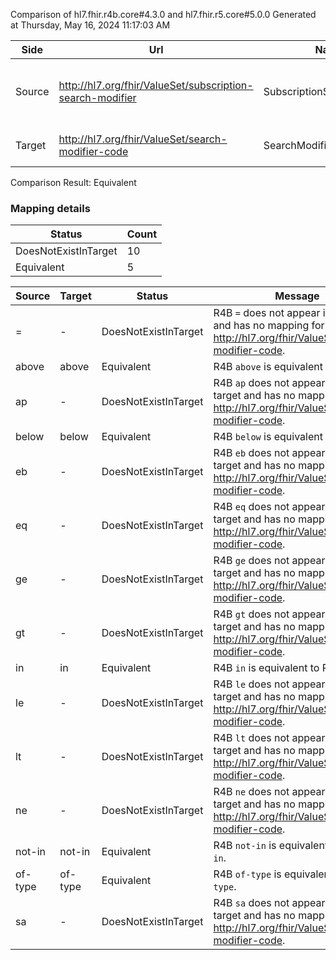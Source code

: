 Comparison of hl7.fhir.r4b.core#4.3.0 and hl7.fhir.r5.core#5.0.0
Generated at Thursday, May 16, 2024 11:17:03 AM

| Side | Url | Name | Title | Description |
| --- | --- | --- | --- | --- |
| Source | http://hl7.org/fhir/ValueSet/subscription-search-modifier | SubscriptionSearchModifier | Subscription Search Modifier | FHIR search modifiers allowed for use in Subscriptions and SubscriptionTopics. |
| Target | http://hl7.org/fhir/ValueSet/search-modifier-code | SearchModifierCode | Search Modifier Code | A supported modifier for a search parameter. |


Comparison Result: Equivalent


### Mapping details

| Status | Count |
| ------ | ----- |
DoesNotExistInTarget | 10 |
Equivalent | 5 |


| Source | Target | Status | Message |
| ------ | ------ | ------ | ------- |
| = | - | DoesNotExistInTarget | R4B `=` does not appear in the target and has no mapping for http://hl7.org/fhir/ValueSet/search-modifier-code. |
| above | above | Equivalent | R4B `above` is equivalent to R5 `above`. |
| ap | - | DoesNotExistInTarget | R4B `ap` does not appear in the target and has no mapping for http://hl7.org/fhir/ValueSet/search-modifier-code. |
| below | below | Equivalent | R4B `below` is equivalent to R5 `below`. |
| eb | - | DoesNotExistInTarget | R4B `eb` does not appear in the target and has no mapping for http://hl7.org/fhir/ValueSet/search-modifier-code. |
| eq | - | DoesNotExistInTarget | R4B `eq` does not appear in the target and has no mapping for http://hl7.org/fhir/ValueSet/search-modifier-code. |
| ge | - | DoesNotExistInTarget | R4B `ge` does not appear in the target and has no mapping for http://hl7.org/fhir/ValueSet/search-modifier-code. |
| gt | - | DoesNotExistInTarget | R4B `gt` does not appear in the target and has no mapping for http://hl7.org/fhir/ValueSet/search-modifier-code. |
| in | in | Equivalent | R4B `in` is equivalent to R5 `in`. |
| le | - | DoesNotExistInTarget | R4B `le` does not appear in the target and has no mapping for http://hl7.org/fhir/ValueSet/search-modifier-code. |
| lt | - | DoesNotExistInTarget | R4B `lt` does not appear in the target and has no mapping for http://hl7.org/fhir/ValueSet/search-modifier-code. |
| ne | - | DoesNotExistInTarget | R4B `ne` does not appear in the target and has no mapping for http://hl7.org/fhir/ValueSet/search-modifier-code. |
| not-in | not-in | Equivalent | R4B `not-in` is equivalent to R5 `not-in`. |
| of-type | of-type | Equivalent | R4B `of-type` is equivalent to R5 `of-type`. |
| sa | - | DoesNotExistInTarget | R4B `sa` does not appear in the target and has no mapping for http://hl7.org/fhir/ValueSet/search-modifier-code. |

